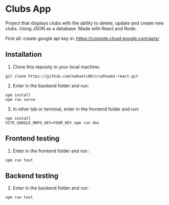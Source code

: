 # Clubs App

Project that displays clubs with the ability to delete, update and create new clubs. Using JSON as a database. 
Made with React and Node.

First all: create google api key in: https://console.cloud.google.com/apis/

## Installation

1. Clone this reposity in your local machine: 
    
```
git clone https://github.com/nahuelc00/crudteams-react.git
```

2. Enter in the backend folder and run:

```
npm install
npm run serve
```  

3. In other tab or terminal, enter in the frontend folder and run:

```
npm install
VITE_GOOGLE_MAPS_KEY=YOUR_KEY npm run dev
```  

## Frontend testing

1. Enter in the frontend folder and run : 
 ```
npm run test
```  

## Backend testing

2. Enter in the backend folder and run : 
 ```
npm run test
```  

